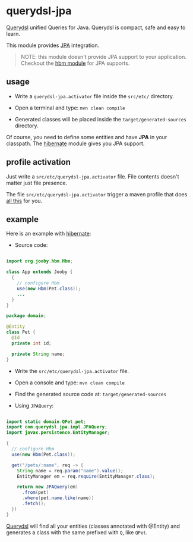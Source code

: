 # querydsl-jpa

[Querydsl](http://www.querydsl.com/) unified Queries for Java. Querydsl is compact, safe and easy to learn.

This module provides [JPA](http://www.querydsl.com/static/querydsl/4.0.9/reference/html_single/#jpa_integration) integration.

> NOTE: this module doesn't provide JPA support to your application. Checkout the [hbm module](/doc/hbm) for JPA supports.

## usage

* Write a ```querydsl-jpa.activator``` file inside the ```src/etc/``` directory.

* Open a terminal and type: ```mvn clean compile```

* Generated classes will be placed inside the ```target/generated-sources``` directory.

Of course, you need to define some entities and have **JPA** in your classpath. The [hibernate](/doc/hbm) module gives you JPA support.

## profile activation

Just write a ```src/etc/querydsl-jpa.activator``` file. File contents doesn't matter just file presence.

The file ```src/etc/querydsl-jpa.activator``` trigger a maven profile that does [all this](http://www.querydsl.com/static/querydsl/4.0.9/reference/html_single/#jpa_integration) for you.

## example

Here is an example with [hibernate](/doc/hbm):

* Source code:

```java

import org.jooby.hbm.Hbm;

class App extends Jooby {
  {
    // configure Hbm
    use(new Hbm(Pet.class));
    ...
  }
}

package domain;

@Entity
class Pet {
  @Id
  private int id;

  private String name;
}

```

* Write the ```src/etc/querydsl-jpa.activator``` file.

* Open a console and type: ```mvn clean compile```

* Find the generated source code at: ```target/generated-sources```

* Using ```JPAQuery```:

```java

import static domain.QPet.pet;
import com.querydsl.jpa.impl.JPAQuery;
import javax.persistence.EntityManager;

{
  // configure Hbm
  use(new Hbm(Pet.class));

  get("/pets/:name", req -> {
    String name = req.param("name").value();
    EntityManager em = req.require(EntityManager.class);

    return new JPAQuery(em)
      .from(pet)
      .where(pet.name.like(name))
      .fetch();
  })
}
```

[Querydsl](http://www.querydsl.com/) will find all your entities (classes annotated with @Entity) and generates a class with the same prefixed with ```Q```, like ```QPet```.
